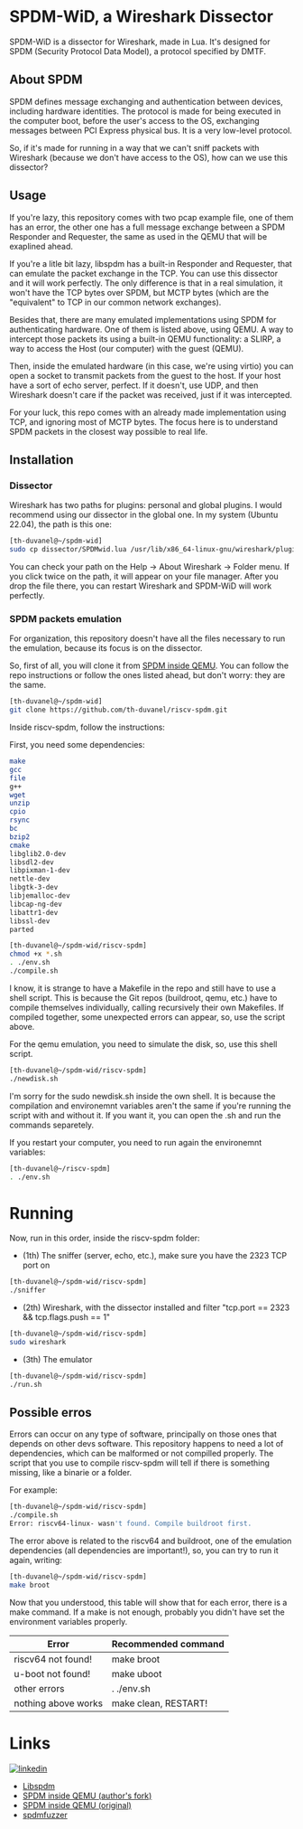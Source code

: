 # SPDM-WiD, a Wireshark Dissector

SPDM-WiD is a dissector for Wireshark, made in Lua. It's designed for SPDM (Security Protocol Data Model), a protocol specified by DMTF.

## About SPDM
SPDM defines message exchanging and authentication between devices, including hardware identities. The protocol is made for being executed in the computer boot, before the user's access to the OS, exchanging messages between PCI Express physical bus. It is a very low-level protocol.

So, if it's made for running in a way that we can't sniff packets with Wireshark (because we don't have access to the OS), how can we use this dissector?

## Usage
If you're lazy, this repository comes with two pcap example file, one of them has an error, the other one has a full message exchange between a SPDM Responder and Requester, the same as used in the QEMU that will be exaplined ahead.

If you're a litle bit lazy, libspdm has a built-in Responder and Requester, that can emulate the packet exchange in the TCP. You can use this dissector and it will work perfectly. The only difference is that in a real simulation, it won't have the TCP bytes over SPDM, but MCTP bytes (which are the "equivalent" to TCP in our common network exchanges).

Besides that, there are many emulated implementations using SPDM for authenticating hardware. One of them is listed above, using QEMU. A way to intercept those packets its using a built-in QEMU functionality: a SLIRP, a way to access the Host (our computer) with the guest (QEMU).

Then, inside the emulated hardware (in this case, we're using virtio) you can open a socket to transmit packets from the guest to the host. If your host have a sort of echo server, perfect. If it doesn't, use UDP, and then Wireshark doesn't care if the packet was received, just if it was intercepted.

For your luck, this repo comes with an already made implementation using TCP, and ignoring most of MCTP bytes. The focus here is to understand SPDM packets in the closest way possible to real life.


## Installation

### Dissector
Wireshark has two paths for plugins: personal and global plugins. I would recommend using our dissector in the global one. In my system (Ubuntu 22.04), the path is this one:

```bash
[th-duvanel@~/spdm-wid]
sudo cp dissector/SPDMwid.lua /usr/lib/x86_64-linux-gnu/wireshark/plugins/SPDMwid.lua
```

You can check your path on the Help -> About Wireshark -> Folder menu. If you click twice on the path, it will appear on your file manager.
After you drop the file there, you can restart Wireshark and SPDM-WiD will work perfectly.

### SPDM packets emulation
For organization, this repository doesn't have all the files necessary to run the emulation, because its focus is on the dissector.

So, first of all, you will clone it from [SPDM inside QEMU](https://github.com/th-duvanel/riscv-spdm). You can follow the repo instructions or follow the ones listed ahead, but don't worry: they are the same.

```bash
[th-duvanel@~/spdm-wid]
git clone https://github.com/th-duvanel/riscv-spdm.git
```
Inside riscv-spdm, follow the instructions:

First, you need some dependencies:

```bash
make 
gcc 
file 
g++ 
wget 
unzip 
cpio 
rsync 
bc 
bzip2 
cmake 
libglib2.0-dev 
libsdl2-dev 
libpixman-1-dev 
nettle-dev 
libgtk-3-dev 
libjemalloc-dev 
libcap-ng-dev 
libattr1-dev 
libssl-dev
parted
```

```bash
[th-duvanel@~/spdm-wid/riscv-spdm]
chmod +x *.sh
. ./env.sh
./compile.sh
```
I know, it is strange to have a Makefile in the repo and still have to use a shell script. This is because the Git repos (buildroot, qemu, etc.) have to compile themselves individually, calling recursively their own Makefiles. If compiled together, some unexpected errors can appear, so, use the script above.


For the qemu emulation, you need to simulate the disk, so, use this shell script.
```bash
[th-duvanel@~/spdm-wid/riscv-spdm]
./newdisk.sh
```
I'm sorry for the sudo newdisk.sh inside the own shell. It is because the compilation and environemnt variables aren't the same if you're running the
script with and without it. If you want it, you can open the .sh and run the commands separetely.

If you restart your computer, you need to run again the environemnt variables:

```bash
[th-duvanel@~/riscv-spdm]
. ./env.sh
```

# Running

Now, run in this order, inside the riscv-spdm folder:
- (1th) The sniffer (server, echo, etc.), make sure you have the 2323 TCP port on
```bash
[th-duvanel@~/spdm-wid/riscv-spdm]
./sniffer
```
- (2th) Wireshark, with the dissector installed and filter "tcp.port == 2323 && tcp.flags.push == 1"
```bash
[th-duvanel@~/spdm-wid/riscv-spdm]
sudo wireshark
```
- (3th) The emulator
```bash
[th-duvanel@~/spdm-wid/riscv-spdm]
./run.sh
```

## Possible erros

Errors can occur on any type of software, principally on those ones that depends on other devs software.
This repository happens to need a lot of dependencies, which can be malformed or not compilled properly. The script that you use to compile riscv-spdm will tell if there is something missing, like a binarie or a folder.

For example:

```bash
[th-duvanel@~/spdm-wid/riscv-spdm]
./compile.sh
Error: riscv64-linux- wasn't found. Compile buildroot first.
```

The error above is related to the riscv64 and buildroot, one of the emulation dependencies (all dependencies are important!), so, you can try to run it again, writing:

```bash
[th-duvanel@~/spdm-wid/riscv-spdm]
make broot
```

Now that you understood, this table will show that for each error, there is a make command.
If a make is not enough, probably you didn't have set the environment variables properly.

| Error | Recommended command |
|----------|----------|
| riscv64 not found!   | make broot   |
| u-boot not found!   | make uboot   |
| other errors   | . ./env.sh   |
| nothing above works   | make clean, RESTART!   |


# Links
[![linkedin](https://img.shields.io/badge/linkedin-0A66C2?style=for-the-badge&logo=linkedin&logoColor=white)](https://www.linkedin.com/in/thiago-duvanel?original_referer=https%3A%2F%2Fgithub.com%2F)

 - [Libspdm](https://github.com/DMTF/libspdm)
 - [SPDM inside QEMU (author's fork)](https://github.com/th-duvanel/riscv-spdm)
 - [SPDM inside QEMU (original)](https://github.com/offreitas/riscv-spdm)
 - [spdmfuzzer](https://github.com/th-duvanel/spdmfuzzer)
